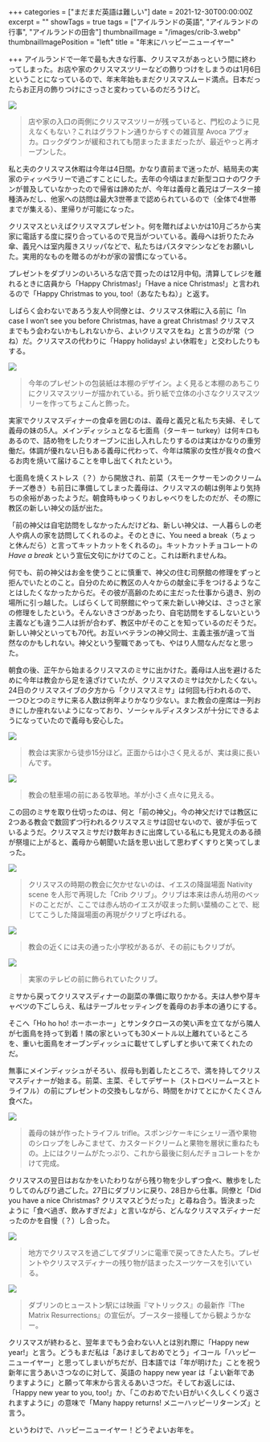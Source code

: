 +++
categories = ["まだまだ英語は難しい"]
date = 2021-12-30T00:00:00Z
excerpt = ""
showTags = true
tags = ["アイルランドの英語", "アイルランドの行事", "アイルランドの田舎"]
thumbnailImage = "/images/crib-3.webp"
thumbnailImagePosition = "left"
title = "年末にハッピーニューイヤー"

+++
アイルランドで一年で最も大きな行事、クリスマスがあっという間に終わってしまった。お店や家のクリスマスツリーなどの飾りつけをしまうのは1月6日ということになっているので、年末年始もまだクリスマスムード満点。日本だったらお正月の飾りつけにさっさと変わっているのだろうけど。

<!--more-->

![](/images/avoca-christmas.webp)

> 店や家の入口の両側にクリスマスツリーが残っていると、門松のように見えなくもない？これはグラフトン通りからすぐの雑貨屋 Avoca アヴォカ。ロックダウンが緩和されても閉まったままだったが、最近やっと再オープンした。

私と夫のクリスマス休暇は今年は4日間。かなり直前まで迷ったが、結局夫の実家のティッペラリーで過ごすことにした。去年の今頃はまだ新型コロナのワクチンが普及していなかったので帰省は諦めたが、今年は義母と義兄はブースター接種済みだし、他家への訪問は最大3世帯まで認められているので（全体で4世帯までが集える）、里帰りが可能になった。

クリスマスといえばクリスマスプレゼント。何を贈ればよいかは10月ごろから実家に電話する度に探り合っているので見当がついている。義母へは折りたたみ傘、義兄へは室内履きスリッパなどで、私たちはパスタマシンなどをお願いした。実用的なものを贈るのがわが家の習慣になっている。

プレゼントをダブリンのいろいろな店で買ったのは12月中旬。清算してレジを離れるときに店員から「Happy Christmas!」「Have a nice Christmas!」と言われるので「Happy Christmas to you, too!（あなたもね）」と返す。

しばらく会わないであろう友人や同僚とは、クリスマス休暇に入る前に「In case I won’t see you before Christmas, have a great Christmas! クリスマスまでもう会わないかもしれないから、よいクリスマスをね」と言うのが常（つね）だ。クリスマスの代わりに「Happy holidays! よい休暇を」と交わしたりもする。

![](/images/christmas-gifts.webp)

> 今年のプレゼントの包装紙は本棚のデザイン。よく見ると本棚のあちこりにクリスマスツリーが描かれている。折り紙で立体の小さなクリスマスツリーを作ってちょこんと飾った。

実家でクリスマスディナーの食卓を囲むのは、義母と義兄と私たち夫婦、そして義母の妹の5人。メインディッシュとなる七面鳥（ターキー turkey）は何キロもあるので、詰め物をしたりオーブンに出し入れしたりするのは実はかなりの重労働だ。体調が優れない日もある義母に代わって、今年は隣家の女性が我々の食べるお肉を焼いて届けることを申し出てくれたという。

七面鳥を焼くストレス（？）から開放され、前菜（スモークサーモンのクリームチーズ巻き）も前日に準備してしまった義母は、クリスマスの朝は例年より気持ちの余裕があったようだ。朝食時もゆっくりおしゃべりをしたのだが、その際に教区の新しい神父の話が出た。

「前の神父は自宅訪問をしなかったんだけどね、新しい神父は、一人暮らしの老人や病人の家を訪問してくれるのよ。そのときに、You need a break（ちょっと休んだら）と言ってキットカットをくれるの」。キットカットチョコレートの _Have a break_ という宣伝文句にかけてのこと。これは断れませんね。

何でも、前の神父はお金を使うことに慎重で、神父の住む司祭館の修理をずっと拒んでいたとのこと。自分のために教区の人々からの献金に手をつけるようなことはしたくなかったからだ。その彼が高齢のために主だった仕事から退き、別の場所に引っ越した。しばらくして司祭館にやって来た新しい神父は、さっさと家の修理をしたという。そんないきさつがあったり、自宅訪問をするしないという主義なども違う二人は折が合わず、教区中がそのことを知っているのだそうだ。新しい神父といっても70代。お互いベテランの神父同士、主義主張が違って当然なのかもしれない。神父という聖職であっても、やはり人間なんだなと思った。

朝食の後、正午から始まるクリスマスのミサに出かけた。義母は人出を避けるために今年は教会から足を遠ざけていたが、クリスマスのミサは欠かしたくない。24日のクリスマスイブの夕方から「クリスマスミサ」は何回も行われるので、一つひとつのミサに来る人数は例年よりかなり少ない。また教会の座席は一列おきにしか座れないようになっており、ソーシャルディスタンスが十分にできるようになっていたので義母も安心した。

![](/images/inch-church.webp)

> 教会は実家から徒歩15分ほど。正面からは小さく見えるが、実は奥に長いんです。

![](/images/inch-church-2.webp)

> 教会の駐車場の前にある牧草地。羊が小さく点々に見える。

この回のミサを取り仕切ったのは、何と「前の神父」。今の神父だけでは教区に2つある教会で数回ずつ行われるクリスマスミサは回せないので、彼が手伝っているようだ。クリスマスミサだけ数年おきに出席している私にも見覚えのある顔が祭壇に上がると、義母から朝聞いた話を思い出して思わずくすりと笑ってしまった。

![](/images/crib-1.webp)

> クリスマスの時期の教会に欠かせないのは、イエスの降誕場面 Nativity scene を人形で再現した「Crib クリブ」。クリブは本来は赤ん坊用のベッドのことだが、ここでは赤ん坊のイエスが収まった飼い葉桶のことで、総じてこうした降誕場面の再現がクリブと呼ばれる。

![](/images/crib-2.webp)

> 教会の近くには夫の通った小学校があるが、その前にもクリブが。

![](/images/crib-3.webp)

> 実家のテレビの前に飾られていたクリブ。

ミサから戻ってクリスマスディナーの副菜の準備に取りかかる。夫は人参や芽キャベツの下ごしらえ、私はテーブルセッティングを義母のお手本の通りにする。

そこへ「Ho ho ho! ホーホーホー」とサンタクロースの笑い声を立てながら隣人が七面鳥を持って到着！隣の家といっても30メートル以上離れているところを、重い七面鳥をオーブンディッシュに載せてしずしずと歩いて来てくれたのだ。

無事にメインディッシュがそろい、叔母も到着したところで、満を持してクリスマスディナーが始まる。前菜、主菜、そしてデザート（ストロベリームースとトライフル）の前にプレゼントの交換もしながら、時間をかけてとにかくたくさん食べた。

![](/images/christmas-trifle.webp)

> 義母の妹が作ったトライフル trifle。スポンジケーキにシェリー酒や果物のシロップをしみこませて、カスタードクリームと果物を層状に重ねたもの。上にはクリームがたっぷり、これから最後に刻んだチョコレートをかけて完成。

クリスマスの翌日はおなかをいたわりながら残り物を少しずつ食べ、散歩をしたりしてのんびり過ごした。27日にダブリンに戻り、28日から仕事。同僚と「Did you have a nice Christmas? クリスマスどうだった」と尋ね合う。皆決まったように「食べ過ぎ、飲みすぎだよ」と言いながら、どんなクリスマスディナーだったのかを自慢（？）し合った。

![](/images/christmas-going-home.webp)

> 地方でクリスマスを過ごしてダブリンに電車で戻ってきた人たち。プレゼントやクリスマスディナーの残り物が詰まったスーツケースを引いている。

![](/images/heuston-station-matrix.webp)

> ダブリンのヒューストン駅には映画『マトリックス』の最新作『The Matrix Resurrections』の宣伝が。ブースター接種してから観ようかなー。

クリスマスが終わると、翌年までもう会わない人とは別れ際に「Happy new year!」と言う。どうもまだ私は「あけましておめでとう」イコール「ハッピーニューイヤー」と思ってしまいがちだが、日本語では「年が明けた」ことを祝う新年に言うあいさつなのに対して、英語の happy new year は「よい新年でありますように」と願って年末から言えるあいさつだ。そしてお返しには、「Happy new year to you, too!」か、「このおめでたい日がいく久しくくり返されますように」の意味で「Many happy returns! メニーハッピーリターンズ」と言う。

というわけで、ハッピーニューイヤー！どうぞよいお年を。